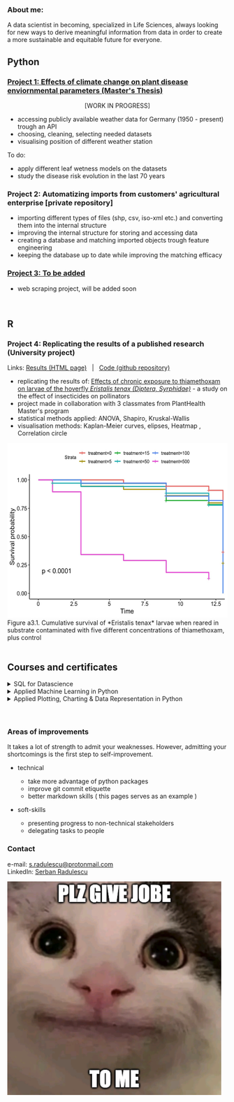 ### About me:
A data scientist in becoming, specialized in Life Sciences, always looking for new ways to derive meaningful information from data in order to create a more sustainable and equitable future for everyone.



## Python

### [Project 1: Effects of climate change on plant disease enviornmental parameters (Master's Thesis)](https://github.com/serbanradulescu/master_thesis/blob/main/project.ipynb)
<p align="center"> [WORK IN PROGRESS] </p>

* accessing publicly available weather data for Germany (1950 - present) trough an API
* choosing, cleaning, selecting needed datasets
* visualising position of different weather station

To do:
* apply different leaf wetness models on the datasets
* study the disease risk evolution in the last 70 years

### Project 2: Automatizing imports from customers' agricultural enterprise [private repository]
* importing different types of files (shp, csv, iso-xml etc.) and converting them into the internal structure
* improving the internal structure for storing and accessing data
* creating a database and matching imported objects trough feature engineering
* keeping the database up to date while improving the matching efficacy

### [Project 3: To be added](www.notyet.com)
* web scraping project, will be added soon

<br />

## R

### Project 4: Replicating the results of a published research (University project) 
Links: [Results (HTML page)](https://htmlpreview.github.io/?https://github.com/serbanradulescu/dataproject/blob/main/Final-results.html) &nbsp; | &nbsp;  [Code (github repository)](https://github.com/serbanradulescu/dataproject)

* replicating the results of: [Effects of chronic exposure to thiamethoxam on larvae of the hoverfly *Eristalis tenax (Diptera, Syrphidae)*](https://peerj.com/articles/4258/) - a study on the effect of insecticides on pollinators
* project made in collaboration with 3 classmates from PlantHealth Master's program
* statistical methods applied: ANOVA, Shapiro, Kruskal-Wallis
* visualisation methods: Kaplan-Meier curves, elipses, Heatmap , Correlation circle

<img src="images/Kaplan-Meier_curves.jpg" width="600" height="400">
Figure a3.1. Cumulative survival of *Eristalis tenax* larvae when reared in substrate contaminated with five different concentrations of thiamethoxam, plus control

<br />
<br />

## Courses and certificates

<details> <summary>  SQL for Datascience  </summary>
<br>
 
Diploma and more details: [SQL for Datascience](https://www.coursera.org/account/accomplishments/verify/KF9V6CH5GP6Q)
</details>



<details> <summary>  Applied Machine Learning in Python  </summary>
 <br>
 
Diploma and more details: [Applied Machine Learning in Python](https://www.coursera.org/account/accomplishments/verify/YA7S96MHRFN9)
</details>



<details> <summary>  Applied Plotting, Charting & Data Representation in Python  </summary>
 <br>
 
Diploma and more details: [Applied Plotting, Charting & Data Representation in Python](https://www.coursera.org/account/accomplishments/verify/9XYPE8NM8C5T)
</details>

<!---
 * [SQL for Datascience](https://www.coursera.org/account/accomplishments/verify/KF9V6CH5GP6Q)
 * [Applied Machine Learning in Python](https://www.coursera.org/account/accomplishments/verify/YA7S96MHRFN9)
 * [Applied Plotting, Charting & Data Representation in Python](https://www.coursera.org/account/accomplishments/verify/9XYPE8NM8C5T)
--->

<br>
<br>

### Areas of improvements

It takes a lot of strength to admit your weaknesses. However, admitting your shortcomings is the first step to self-improvement.
* technical
  * take more advantage of python packages
  * improve git commit etiquette
  * better markdown skills ( this pages serves as an example )

* soft-skills
  * presenting progress to non-technical stakeholders
  * delegating tasks to people


### Contact

e-mail: s.radulescu@protonmail.com  
LinkedIn: [Serban Radulescu](https://www.linkedin.com/in/serban-petre-radulescu-6b50121a2/)     

![](images/Screenshot%202022-05-27%20at%2014.09.58.png)
